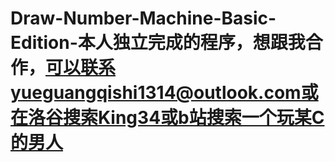 # Draw-Number-Machine-Basic-Edition-本人独立完成的程序，想跟我合作，可以联系yueguangqishi1314@outlook.com或在洛谷搜索King34或b站搜索一个玩某C的男人
